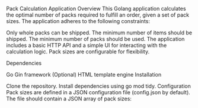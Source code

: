 Pack Calculation Application
Overview
This Golang application calculates the optimal number of packs required to fulfill an order, given a set of pack sizes. The application adheres to the following constraints:

Only whole packs can be shipped.
The minimum number of items should be shipped.
The minimum number of packs should be used.
The application includes a basic HTTP API and a simple UI for interacting with the calculation logic. Pack sizes are configurable for flexibility.

Dependencies

Go
Gin framework
(Optional) HTML template engine
Installation

Clone the repository.
Install dependencies using go mod tidy.
Configuration
Pack sizes are defined in a JSON configuration file (config.json by default). The file should contain a JSON array of pack sizes:
